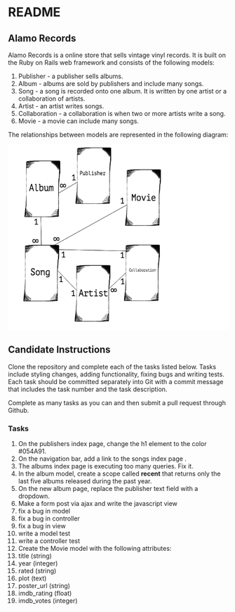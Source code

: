 # README

## Alamo Records

Alamo Records is a online store that sells vintage vinyl records. It is built on the Ruby on Rails web framework and consists of the following models:

1. Publisher - a publisher sells albums.
2. Album - albums are sold by publishers and include many songs.
3. Song - a song is recorded onto one album. It is written by one artist or a collaboration of artists.
4. Artist - an artist writes songs.
5. Collaboration - a collaboration is when two or more artists write a song.
6. Movie - a movie can include many songs.

The relationships between models are represented in the following diagram:

![Alamo Records model diagram](public/alamo_records_diagram.png)

## Candidate Instructions

Clone the repository and complete each of the tasks listed below. Tasks include styling changes, adding functionality, fixing bugs and writing tests. Each task should be committed separately into Git with a commit message that includes the task number and the task description.

Complete as many tasks as you can and then submit a pull request through Github.

### Tasks

1. On the publishers index page, change the h1 element to the color #054A91.
2. On the navigation bar, add a link to the songs index page .
3. The albums index page is executing too many queries. Fix it.
4. In the album model, create a scope called __recent__ that returns only the last five albums released during the past year.
5. On the new album page, replace the publisher text field with a dropdown.
4. Make a form post via ajax and write the javascript view
5. fix a bug in model
6. fix a bug in controller
7. fix a bug in view
8. write a model test
9. write a controller test
10. Create the Movie model with the following attributes:
  1. title (string)
  2. year (integer)
  3. rated (string)
  4. plot (text)
  5. poster_url (string)
  6. imdb_rating (float)
  7. imdb_votes (integer)